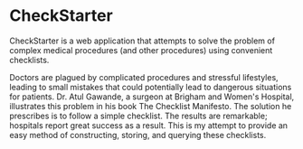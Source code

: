 # CheckStarter
CheckStarter is a web application that attempts to solve the problem of complex medical procedures (and other procedures) using convenient checklists. 

Doctors are plagued by complicated procedures and stressful lifestyles, leading to small mistakes that could potentially lead to dangerous situations for patients. Dr. Atul Gawande, a surgeon at Brigham and Women's Hospital, illustrates this problem in his book The Checklist Manifesto. The solution he prescribes is to follow a simple checklist. The results are remarkable; hospitals report great success as a result. This is my attempt to provide an easy method of constructing, storing, and querying these checklists.   
